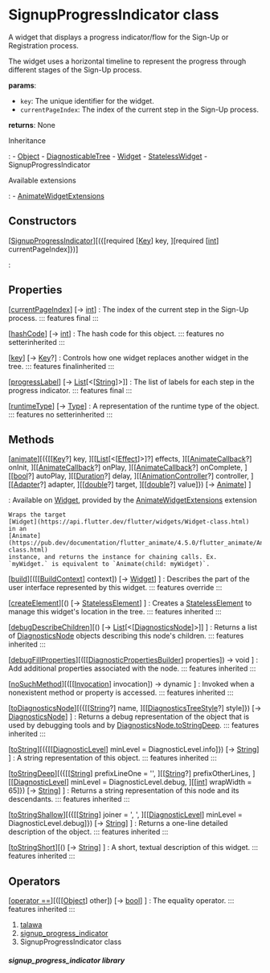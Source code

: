 
<div>

# SignupProgressIndicator class

</div>


A widget that displays a progress indicator/flow for the Sign-Up or
Registration process.

The widget uses a horizontal timeline to represent the progress through
different stages of the Sign-Up process.

**params**:

-   `key`: The unique identifier for the widget.
-   `currentPageIndex`: The index of the current step in the Sign-Up
    process.

**returns**: None




Inheritance

:   -   [Object](https://api.flutter.dev/flutter/dart-core/Object-class.html)
    -   [DiagnosticableTree](https://api.flutter.dev/flutter/foundation/DiagnosticableTree-class.html)
    -   [Widget](https://api.flutter.dev/flutter/widgets/Widget-class.html)
    -   [StatelessWidget](https://api.flutter.dev/flutter/widgets/StatelessWidget-class.html)
    -   SignupProgressIndicator

Available extensions

:   -   [AnimateWidgetExtensions](https://pub.dev/documentation/flutter_animate/4.5.0/flutter_animate/AnimateWidgetExtensions.html)



## Constructors

[[SignupProgressIndicator](../widgets_signup_progress_indicator/SignupProgressIndicator/SignupProgressIndicator.md)][({[required [[Key](https://api.flutter.dev/flutter/foundation/Key-class.md)] key, ][required [[int](https://api.flutter.dev/flutter/dart-core/int-class.html)] currentPageIndex]})]

:   



## Properties

[[currentPageIndex](../widgets_signup_progress_indicator/SignupProgressIndicator/currentPageIndex.md)] [→ [int](https://api.flutter.dev/flutter/dart-core/int-class.html)]
:   The index of the current step in the Sign-Up process.
    ::: features
    final
    :::

[[hashCode](https://api.flutter.dev/flutter/widgets/Widget/hashCode.html)] [→ [int](https://api.flutter.dev/flutter/dart-core/int-class.html)]
:   The hash code for this object.
    ::: features
    no setterinherited
    :::

[[key](https://api.flutter.dev/flutter/widgets/Widget/key.html)] [→ [Key](https://api.flutter.dev/flutter/foundation/Key-class.html)?]
:   Controls how one widget replaces another widget in the tree.
    ::: features
    finalinherited
    :::

[[progressLabel](../widgets_signup_progress_indicator/SignupProgressIndicator/progressLabel.md)] [→ [List](https://api.flutter.dev/flutter/dart-core/List-class.html)[\<[[String](https://api.flutter.dev/flutter/dart-core/String-class.html)]\>]]
:   The list of labels for each step in the progress indicator.
    ::: features
    final
    :::

[[runtimeType](https://api.flutter.dev/flutter/dart-core/Object/runtimeType.html)] [→ [Type](https://api.flutter.dev/flutter/dart-core/Type-class.html)]
:   A representation of the runtime type of the object.
    ::: features
    no setterinherited
    :::



## Methods

[[animate](https://pub.dev/documentation/flutter_animate/4.5.0/flutter_animate/AnimateWidgetExtensions/animate.html)][({[[[Key](https://api.flutter.dev/flutter/foundation/Key-class.md)?] key, ][[[List](https://api.flutter.dev/flutter/dart-core/List-class.html)[\<[[Effect](https://pub.dev/documentation/flutter_animate/4.5.0/flutter_animate/Effect-class.html)]\>]?] effects, ][[[AnimateCallback](https://pub.dev/documentation/flutter_animate/4.5.0/flutter_animate/AnimateCallback.html)?] onInit, ][[[AnimateCallback](https://pub.dev/documentation/flutter_animate/4.5.0/flutter_animate/AnimateCallback.html)?] onPlay, ][[[AnimateCallback](https://pub.dev/documentation/flutter_animate/4.5.0/flutter_animate/AnimateCallback.html)?] onComplete, ][[[bool](https://api.flutter.dev/flutter/dart-core/bool-class.html)?] autoPlay, ][[[Duration](https://api.flutter.dev/flutter/dart-core/Duration-class.html)?] delay, ][[[AnimationController](https://api.flutter.dev/flutter/animation/AnimationController-class.html)?] controller, ][[[Adapter](https://pub.dev/documentation/flutter_animate/4.5.0/flutter_animate/Adapter-class.html)?] adapter, ][[[double](https://api.flutter.dev/flutter/dart-core/double-class.html)?] target, ][[[double](https://api.flutter.dev/flutter/dart-core/double-class.html)?] value]}) [→ [Animate](https://pub.dev/documentation/flutter_animate/4.5.0/flutter_animate/Animate-class.html)] ]

:   Available on
    [Widget](https://api.flutter.dev/flutter/widgets/Widget-class.html),
    provided by the
    [AnimateWidgetExtensions](https://pub.dev/documentation/flutter_animate/4.5.0/flutter_animate/AnimateWidgetExtensions.html)
    extension

    Wraps the target
    [Widget](https://api.flutter.dev/flutter/widgets/Widget-class.html)
    in an
    [Animate](https://pub.dev/documentation/flutter_animate/4.5.0/flutter_animate/Animate-class.html)
    instance, and returns the instance for chaining calls. Ex.
    `myWidget.` is equivalent to `Animate(child: myWidget)`.

[[build](../widgets_signup_progress_indicator/SignupProgressIndicator/build.md)][([[[BuildContext](https://api.flutter.dev/flutter/widgets/BuildContext-class.md)] context]) [→ [Widget](https://api.flutter.dev/flutter/widgets/Widget-class.html)] ]
:   Describes the part of the user interface represented by this widget.
    ::: features
    override
    :::

[[createElement](https://api.flutter.dev/flutter/widgets/StatelessWidget/createElement.html)][() [→ [StatelessElement](https://api.flutter.dev/flutter/widgets/StatelessElement-class.html)] ]
:   Creates a
    [StatelessElement](https://api.flutter.dev/flutter/widgets/StatelessElement-class.html)
    to manage this widget\'s location in the tree.
    ::: features
    inherited
    :::

[[debugDescribeChildren](https://api.flutter.dev/flutter/foundation/DiagnosticableTree/debugDescribeChildren.html)][() [→ [List](https://api.flutter.dev/flutter/dart-core/List-class.html)[\<[[DiagnosticsNode](https://api.flutter.dev/flutter/foundation/DiagnosticsNode-class.html)]\>]] ]
:   Returns a list of
    [DiagnosticsNode](https://api.flutter.dev/flutter/foundation/DiagnosticsNode-class.html)
    objects describing this node\'s children.
    ::: features
    inherited
    :::

[[debugFillProperties](https://api.flutter.dev/flutter/widgets/Widget/debugFillProperties.html)][([[[DiagnosticPropertiesBuilder](https://api.flutter.dev/flutter/foundation/DiagnosticPropertiesBuilder-class.md)] properties]) → void ]
:   Add additional properties associated with the node.
    ::: features
    inherited
    :::

[[noSuchMethod](https://api.flutter.dev/flutter/dart-core/Object/noSuchMethod.html)][([[[Invocation](https://api.flutter.dev/flutter/dart-core/Invocation-class.md)] invocation]) → dynamic ]
:   Invoked when a nonexistent method or property is accessed.
    ::: features
    inherited
    :::

[[toDiagnosticsNode](https://api.flutter.dev/flutter/foundation/DiagnosticableTree/toDiagnosticsNode.html)][({[[[String](https://api.flutter.dev/flutter/dart-core/String-class.md)?] name, ][[[DiagnosticsTreeStyle](https://api.flutter.dev/flutter/foundation/DiagnosticsTreeStyle.html)?] style]}) [→ [DiagnosticsNode](https://api.flutter.dev/flutter/foundation/DiagnosticsNode-class.html)] ]
:   Returns a debug representation of the object that is used by
    debugging tools and by
    [DiagnosticsNode.toStringDeep](https://api.flutter.dev/flutter/foundation/DiagnosticsNode/toStringDeep.html).
    ::: features
    inherited
    :::

[[toString](https://api.flutter.dev/flutter/foundation/Diagnosticable/toString.html)][({[[[DiagnosticLevel](https://api.flutter.dev/flutter/foundation/DiagnosticLevel.md)] minLevel = DiagnosticLevel.info]}) [→ [String](https://api.flutter.dev/flutter/dart-core/String-class.html)] ]
:   A string representation of this object.
    ::: features
    inherited
    :::

[[toStringDeep](https://api.flutter.dev/flutter/foundation/DiagnosticableTree/toStringDeep.html)][({[[[String](https://api.flutter.dev/flutter/dart-core/String-class.md)] prefixLineOne = \'\', ][[[String](https://api.flutter.dev/flutter/dart-core/String-class.html)?] prefixOtherLines, ][[[DiagnosticLevel](https://api.flutter.dev/flutter/foundation/DiagnosticLevel.html)] minLevel = DiagnosticLevel.debug, ][[[int](https://api.flutter.dev/flutter/dart-core/int-class.html)] wrapWidth = 65]}) [→ [String](https://api.flutter.dev/flutter/dart-core/String-class.html)] ]
:   Returns a string representation of this node and its descendants.
    ::: features
    inherited
    :::

[[toStringShallow](https://api.flutter.dev/flutter/foundation/DiagnosticableTree/toStringShallow.html)][({[[[String](https://api.flutter.dev/flutter/dart-core/String-class.md)] joiner = \', \', ][[[DiagnosticLevel](https://api.flutter.dev/flutter/foundation/DiagnosticLevel.html)] minLevel = DiagnosticLevel.debug]}) [→ [String](https://api.flutter.dev/flutter/dart-core/String-class.html)] ]
:   Returns a one-line detailed description of the object.
    ::: features
    inherited
    :::

[[toStringShort](https://api.flutter.dev/flutter/widgets/Widget/toStringShort.html)][() [→ [String](https://api.flutter.dev/flutter/dart-core/String-class.html)] ]
:   A short, textual description of this widget.
    ::: features
    inherited
    :::



## Operators

[[operator ==](https://api.flutter.dev/flutter/widgets/Widget/operator_equals.html)][([[[Object](https://api.flutter.dev/flutter/dart-core/Object-class.md)] other]) [→ [bool](https://api.flutter.dev/flutter/dart-core/bool-class.html)] ]
:   The equality operator.
    ::: features
    inherited
    :::







1.  [talawa](../index.md)
2.  [signup_progress_indicator](../widgets_signup_progress_indicator/)
3.  SignupProgressIndicator class

##### signup_progress_indicator library








